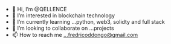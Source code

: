 - 👋 Hi, I’m @QELLENCE
- 👀 I’m interested in blockchain technology
- 🌱 I’m currently learning ...python, web3, solidty and full stack
- 💞️ I’m looking to collaborate on ...projects
- 📫 How to reach me ...fredricoddongo@gmail.com

<!---
QELLENCE/QELLENCE is a ✨ special ✨ repository because its `README.md` (this file) appears on your GitHub profile.
You can click the Preview link to take a look at your changes.
--->
